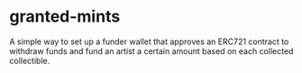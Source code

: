 # granted-mints
A simple way to set up a funder wallet that approves an ERC721 contract to withdraw funds and fund an artist a certain amount based on each collected collectible.